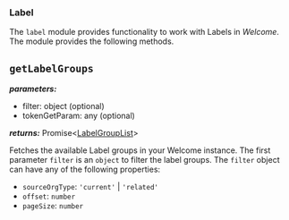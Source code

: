 ### Label

The `label` module provides functionality to work with Labels in _Welcome_. The module provides the following methods.

## `getLabelGroups`

**_parameters:_**

- filter: object (optional)
- tokenGetParam: any (optional)

**_returns:_** Promise<[LabelGroupList](../objects/LabelGroupList.md)>

Fetches the available Label groups in your Welcome instance. The first parameter `filter` is an `object` to filter the label groups. The `filter` object can have any of the following properties:

* `sourceOrgType`: `'current'` | `'related'`
* `offset`: `number`
* `pageSize`: `number`
